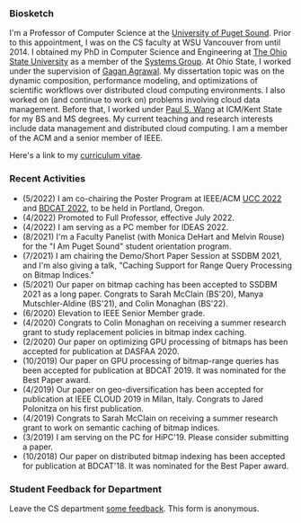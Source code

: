 ### Biosketch

I'm a Professor of Computer Science at the [University of Puget Sound](https://pugetsound.edu/mathematics-computer-science-current-students). Prior to this appointment, I was on the CS faculty at WSU Vancouver from until 2014. I obtained my PhD in Computer Science and Engineering at [The Ohio State University](https://cse.osu.edu) as a member of the [Systems Group](https://cse.osu.edu/research/systems). At Ohio State, I worked under the supervision of [Gagan Agrawal](https://scholar.google.com/citations?user=kOUPR1sAAAAJ&hl=en). My dissertation topic was on the dynamic composition, performance modeling, and optimizations of scientific workflows over distributed cloud computing environments. I also worked on (and continue to work on) problems involving cloud data management. Before that, I worked under [Paul S. Wang](https://en.wikipedia.org/wiki/Paul_S._Wang) at ICM/Kent State for my BS and MS degrees. My current teaching and research interests include data management and distributed cloud computing. I am a member of the ACM and a senior member of IEEE.

Here's a link to my [curriculum vitae](CV.pdf).

### Recent Activities

- (5/2022) I am co-chairing the Poster Program at IEEE/ACM [UCC 2022](https://ucc-conference.org/) and [BDCAT 2022](https://bdcat-conference.org/), to be held in Portland, Oregon.
- (4/2022) Promoted to Full Professor, effective July 2022.
- (4/2022) I am serving as a PC member for IDEAS 2022.
- (8/2021) I'm a Faculty Panelist (with Monica DeHart and Melvin Rouse) for the "I Am Puget Sound" student orientation program.
- (7/2021) I am chairing the Demo/Short Paper Session at SSDBM 2021, and I'm also giving a talk, "Caching Support for Range Query Processing on Bitmap Indices."
- (5/2021) Our paper on bitmap caching has been accepted to SSDBM 2021 as a long paper. Congrats to Sarah McClain (BS'20), Manya Mutschler-Aldine (BS'21), and Colin Monaghan (BS'22).
- (6/2020) Elevation to IEEE Senior Member grade.
- (4/2020) Congrats to Colin Monaghan on receiving a summer research grant to study replacement policies in bitmap index caching.
- (2/2020) Our paper on optimizing GPU processing of bitmaps has been accepted for publication at DASFAA 2020.
- (10/2019) Our paper on GPU processing of bitmap-range queries has been accepted for publication at BDCAT 2019. It was nominated for the Best Paper award.
- (4/2019) Our paper on geo-diversification has been accepted for publication at IEEE CLOUD 2019 in Milan, Italy. Congrats to Jared Polonitza on his first publication.
- (4/2019) Congrats to Sarah McClain on receiving a summer research grant to work on semantic caching of bitmap indices.
- (3/2019) I am serving on the PC for HiPC'19. Please consider submitting a paper.
- (10/2018) Our paper on distributed bitmap indexing has been accepted for publication at BDCAT'18. It was nominated for the Best Paper award.

### Student Feedback for Department

Leave the CS department [some feedback](https://forms.gle/Ltassc7BQkNfnnXB7). This form is anonymous.
